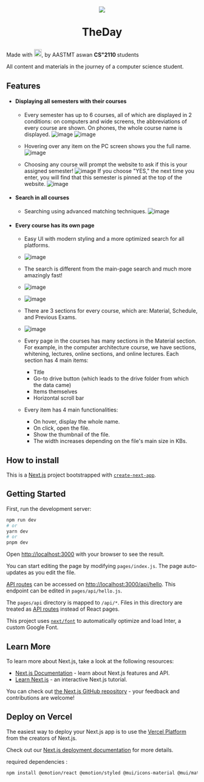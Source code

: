 


# <p align="center" ><img align="center" src="https://github.com/DevAbdoTolba/theday/assets/100101090/73b4464f-13cc-45e4-a922-5b6dafc33088"><br> <br> TheDay </p>

Made with <img height=20 width=20 src="https://cdn-0.emojis.wiki/emoji-pics-lf/telegram/heart-with-ribbon-telegram.gif" />, by AASTMT aswan <strong> CS"2110 </strong> students

All content and materials in the journey of a computer science student.

## Features

- #### Displaying all semesters with their courses
  - Every semester has up to 6 courses, all of which are displayed in 2 conditions: on computers and wide screens, the abbreviations of every course are shown. On phones, the whole course name is displayed.
  ![image](https://github.com/DevAbdoTolba/theday/assets/100101090/2ac5bd87-98e7-4e4a-8185-e354a5d48c2c)
  ![image](https://github.com/DevAbdoTolba/theday/assets/100101090/29670cae-8d25-4e54-9761-f840292fc7a9)
  
  - Hovering over any item on the PC screen shows you the full name.
  ![image](https://github.com/DevAbdoTolba/theday/assets/100101090/79ac5bdb-4205-4b9f-9d97-9f19cffe2f3d)
  
  - Choosing any course will prompt the website to ask if this is your assigned semester!
    ![image](https://github.com/DevAbdoTolba/theday/assets/100101090/21e7eb30-96b1-4544-b442-aaf0cb8c1321)
     If you choose "YES," the next time you enter, you will find that this semester is pinned at the top of the website.
     ![image](https://github.com/DevAbdoTolba/theday/assets/100101090/7e289473-31bb-44cb-9c55-80d0c50b4f1c)

- #### Search in all courses
  - Searching using advanced matching techniques.
    ![image](https://github.com/DevAbdoTolba/theday/assets/100101090/ee5d1117-f3c8-4488-840a-3e77c69cd72e)

- #### Every course has its own page
  - Easy UI with modern styling and a more optimized search for all platforms.

  - ![image](https://github.com/DevAbdoTolba/theday/assets/100101090/9312fbf2-29d3-45bd-9174-56f14aa8a048)
  
  - The search is different from the main-page search and much more amazingly fast!
  - ![image](https://github.com/DevAbdoTolba/theday/assets/100101090/a1f9553a-a5bd-41f6-9071-40dba0f05afd)
  - ![image](https://github.com/DevAbdoTolba/theday/assets/100101090/0432310f-bf35-48ab-af82-949474bb285c)
  
  - There are 3 sections for every course, which are: Material, Schedule, and Previous Exams.
  - ![image](https://github.com/DevAbdoTolba/theday/assets/100101090/7d58156f-8662-44ab-83b9-0175e88d18b3)

  - Every page in the courses has many sections in the Material section. For example, in the computer architecture course, we have sections, whitening, lectures, online sections, and online lectures. Each section has 4 main items:
    - Title
    - Go-to drive button (which leads to the drive folder from which the data came)
    - Items themselves
    - Horizontal scroll bar
  - Every item has 4 main functionalities:
    - On hover, display the whole name.
    - On click, open the file.
    - Show the thumbnail of the file.
    - The width increases depending on the file's main size in KBs.
    
   


## How to install


This is a [Next.js](https://nextjs.org/) project bootstrapped with [`create-next-app`](https://github.com/vercel/next.js/tree/canary/packages/create-next-app).

## Getting Started

First, run the development server:

```bash
npm run dev
# or
yarn dev
# or
pnpm dev
```
Open [http://localhost:3000](http://localhost:3000) with your browser to see the result.

You can start editing the page by modifying `pages/index.js`. The page auto-updates as you edit the file.

[API routes](https://nextjs.org/docs/api-routes/introduction) can be accessed on [http://localhost:3000/api/hello](http://localhost:3000/api/hello). This endpoint can be edited in `pages/api/hello.js`.

The `pages/api` directory is mapped to `/api/*`. Files in this directory are treated as [API routes](https://nextjs.org/docs/api-routes/introduction) instead of React pages.

This project uses [`next/font`](https://nextjs.org/docs/basic-features/font-optimization) to automatically optimize and load Inter, a custom Google Font.

## Learn More

To learn more about Next.js, take a look at the following resources:

- [Next.js Documentation](https://nextjs.org/docs) - learn about Next.js features and API.
- [Learn Next.js](https://nextjs.org/learn) - an interactive Next.js tutorial.

You can check out [the Next.js GitHub repository](https://github.com/vercel/next.js/) - your feedback and contributions are welcome!

## Deploy on Vercel

The easiest way to deploy your Next.js app is to use the [Vercel Platform](https://vercel.com/new?utm_medium=default-template&filter=next.js&utm_source=create-next-app&utm_campaign=create-next-app-readme) from the creators of Next.js.

Check out our [Next.js deployment documentation](https://nextjs.org/docs/deployment) for more details.


required dependencies :
```bash
npm install @emotion/react @emotion/styled @mui/icons-material @mui/material @next/font @vercel/analytics eslint eslint-config-next googleapis next next-pwa react react-dom react-draggable 
```
